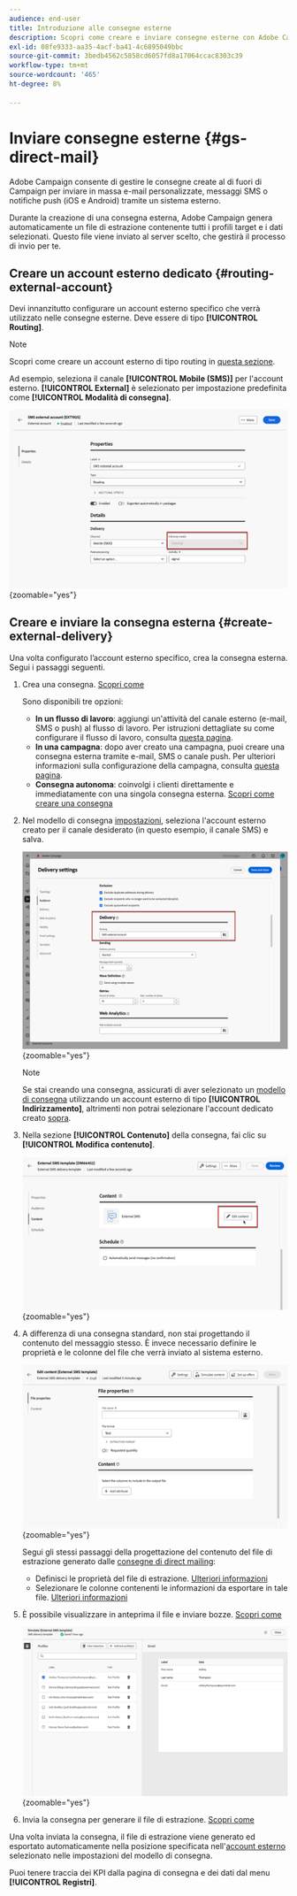 ```yaml
---
audience: end-user
title: Introduzione alle consegne esterne
description: Scopri come creare e inviare consegne esterne con Adobe Campaign Web
exl-id: 08fe9333-aa35-4acf-ba41-4c6895049bbc
source-git-commit: 3bedb4562c5858cd6057fd8a17064ccac8303c39
workflow-type: tm+mt
source-wordcount: '465'
ht-degree: 8%

---
```


# Inviare consegne esterne {#gs-direct-mail}

Adobe Campaign consente di gestire le consegne create al di fuori di Campaign per inviare in massa e-mail personalizzate, messaggi SMS o notifiche push (iOS e Android) tramite un sistema esterno.

<!--The supported channels are Email, Mobile (SMS), and Push (iOs and Android).-->

Durante la creazione di una consegna esterna, Adobe Campaign genera automaticamente un file di estrazione contenente tutti i profili target e i dati selezionati. Questo file viene inviato al server scelto, che gestirà il processo di invio per te.

## Creare un account esterno dedicato {#routing-external-account}

Devi innanzitutto configurare un account esterno specifico che verrà utilizzato nelle consegne esterne. Deve essere di tipo **[!UICONTROL Routing]**.

>[!NOTE]
>
>Scopri come creare un account esterno di tipo routing in [questa sezione](../administration/external-account.md#routing).

Ad esempio, seleziona il canale **[!UICONTROL Mobile (SMS)]** per l&#39;account esterno. **[!UICONTROL External]** è selezionato per impostazione predefinita come **[!UICONTROL Modalità di consegna]**.

![](../administration/assets/external-account-delivery-mode.png){zoomable="yes"}

## Creare e inviare la consegna esterna {#create-external-delivery}

Una volta configurato l’account esterno specifico, crea la consegna esterna. Segui i passaggi seguenti.

1. Crea una consegna. [Scopri come](create-deliveries.md)

   Sono disponibili tre opzioni:

   * **In un flusso di lavoro**: aggiungi un&#39;attività del canale esterno (e-mail, SMS o push) al flusso di lavoro. Per istruzioni dettagliate su come configurare il flusso di lavoro, consulta [questa pagina](../workflows/gs-workflow-creation.md).
   * **In una campagna**: dopo aver creato una campagna, puoi creare una consegna esterna tramite e-mail, SMS o canale push. Per ulteriori informazioni sulla configurazione della campagna, consulta [questa pagina](../campaigns/gs-campaigns.md).
   * **Consegna autonoma**: coinvolgi i clienti direttamente e immediatamente con una singola consegna esterna. [Scopri come creare una consegna](../msg/gs-deliveries.md)

1. Nel modello di consegna [impostazioni](../advanced-settings/delivery-settings.md), seleziona l&#39;account esterno creato per il canale desiderato (in questo esempio, il canale SMS) e salva.

   ![](assets/external-delivery-routing.png){zoomable="yes"}

   >[!NOTE]
   >
   >Se stai creando una consegna, assicurati di aver selezionato un [modello di consegna](delivery-template.md) utilizzando un account esterno di tipo **[!UICONTROL Indirizzamento]**, altrimenti non potrai selezionare l&#39;account dedicato creato [sopra](#routing-external-account).

1. Nella sezione **[!UICONTROL Contenuto]** della consegna, fai clic su **[!UICONTROL Modifica contenuto]**.

   ![](assets/external-delivery-edit-content.png){zoomable="yes"}

1. A differenza di una consegna standard, non stai progettando il contenuto del messaggio stesso. È invece necessario definire le proprietà e le colonne del file che verrà inviato al sistema esterno.

   ![](assets/external-delivery-file-properties.png){zoomable="yes"}

   Segui gli stessi passaggi della progettazione del contenuto del file di estrazione generato dalle [consegne di direct mailing](../direct-mail/content-direct-mail.md):

   * Definisci le proprietà del file di estrazione. [Ulteriori informazioni](../direct-mail/content-direct-mail.md#properties)
   * Selezionare le colonne contenenti le informazioni da esportare in tale file. [Ulteriori informazioni](../direct-mail/content-direct-mail.md#content)

1. È possibile visualizzare in anteprima il file e inviare bozze<!--not in UI right now - to check-->. [Scopri come](../direct-mail/send-direct-mail.md#preview-dm)

   ![](assets/external-delivery-simulate.png){zoomable="yes"}

1. Invia la consegna per generare il file di estrazione. [Scopri come](../direct-mail/send-direct-mail.md#send-dm)

Una volta inviata la consegna, il file di estrazione viene generato ed esportato automaticamente nella posizione specificata nell&#39;[account esterno](../administration/external-account.md#create-ext-account) selezionato nelle impostazioni del modello di consegna.

Puoi tenere traccia dei KPI dalla pagina di consegna e dei dati dal menu **[!UICONTROL Registri]**.
